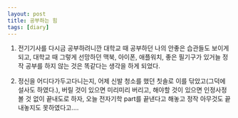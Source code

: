 ```yaml
---
layout: post
title: 공부하는 힘
tags: [diary]
---
```


1. 전기기사를 다시금 공부하려니깐 대학교 때 공부하던 나의 안좋은 습관들도 보이게 되고, 대학교 때 그렇게 선망하던 맥북, 아이폰, 애플워치, 좋은 필기구가 있거늘 정작 공부를 하지 않는 것은 똑같다는 생각을 하게 되었다.

2. 정신을 어디다가두고다니는지, 어제 신발 청소를 했던 칫솔로 이를 닦았고(그덕에 설사도 하였다.), 버릴 것이 있으면 미리미리 버리고, 해야할 것이 있으면 인정사정 볼 것 없이 끝내도로 하자, 오늘 전자기학 part를 끝낸다고 해놓고 정작 아무것도 끝내놓지도 못하였다고....